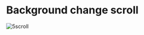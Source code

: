 
# Background change scroll


![5scroll](https://user-images.githubusercontent.com/60434681/94350018-86799300-0020-11eb-8307-68a20099158a.gif)

